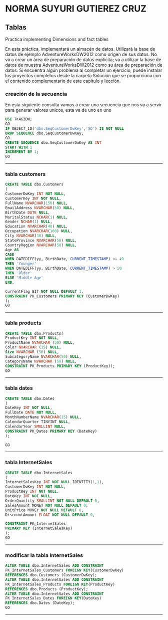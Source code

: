 # NORMA SUYURI GUTIEREZ CRUZ 
## Tablas 
Practica
implementing Dimensions and fact tables

En esta práctica, implementará un almacén de datos. Utilizará la base de datos de ejemplo
AdventureWorksDW2012 como origen de sus datos. No va a crear un área de preparación de
datos explícita; va a utilizar la base de datos de muestra AdventureWorksDW2012 como su área
de preparación de datos.
Si encuentra algún problema al completar un ejercicio, puede instalar los proyectos completos
desde la carpeta Solución que se proporciona con el contenido complementario de este capítulo y
lección.

### creación de la secuencia

En esta siguiente consulta vamos a crear una secuencia que nos va a servir para generar valores unicos, esta va de uno en uno 

```sql
USE TK463DW;
GO
IF OBJECT_ID('dbo.SeqCustomerDwKey','SO') IS NOT NULL
DROP SEQUENCE dbo.SeqCustomerDwKey;
GO
CREATE SEQUENCE dbo.SeqCustomerDwKey AS INT
START WITH 1
INCREMENT BY 1;
GO
```
***

### tabla customers

```sql
CREATE TABLE dbo.Customers
(
CustomerDwKey INT NOT NULL,
CustomerKey INT NOT NULL,
FullName NVARCHAR(150) NULL,
EmailAddress NVARCHAR(50) NULL,
BirthDate DATE NULL,
MaritalStatus NCHAR(1) NULL,
Gender NCHAR(1) NULL,
Education NVARCHAR(40) NULL,
Occupation NVARCHAR(100) NULL,
City NVARCHAR(30) NULL,
StateProvince NVARCHAR(50) NULL,
CountryRegion NVARCHAR(50) NULL,
Age AS
CASE
WHEN DATEDIFF(yy, BirthDate, CURRENT_TIMESTAMP) <= 40
THEN 'Younger'
WHEN DATEDIFF(yy, BirthDate, CURRENT_TIMESTAMP) > 50
THEN 'Older'
ELSE 'Middle Age'
END,

CurrentFlag BIT NOT NULL DEFAULT 1,
CONSTRAINT PK_Customers PRIMARY KEY (CustomerDwKey)
);
GO

```
***

###  tabla products

```sql
CREATE TABLE dbo.Products(
ProductKey INT NOT NULL,
ProductName NVARCHAR (50) NULL,
Color NVARCHAR (15) NULL,
Size NVARCHAR (50) NULL,
SubcategoryName NVARCHAR(50) NULL,
CategoryName NVARCHAR (50) NULL,
CONSTRAINT PK_Products PRIMARY KEY (ProductKey));
GO

```
***

### tabla dates

```sql
CREATE TABLE dbo.Dates
(
DateKey INT NOT NULL,
FullDate DATE NOT NULL,
MonthNumberName NVARCHAR(15) NULL,
CalendarQuarter TINYINT NULL,
CalendarYear SMALLINT NULL,
CONSTRAINT PK_Dates PRIMARY KEY (DateKey)
);

GO

```
***


###  tabla InternetSales

```sql
CREATE TABLE dbo.InternetSales
(
InternetSalesKey INT NOT NULL IDENTITY(1,1),
CustomerDwKey INT NOT NULL,
ProductKey INT NOT NULL,
DateKey INT NOT NULL,
OrderQuantity SMALLINT NOT NULL DEFAULT 0,
SalesAmount MONEY NOT NULL DEFAULT 0,
UnitPrice MONEY NOT NULL DEFAULT 0,
DiscountAmount FLOAT NOT NULL DEFAULT 0,

CONSTRAINT PK_InternetSales
PRIMARY KEY (InternetSalesKey)
);
GO

```
***

### modificar la tabla InternetSales

```sql
ALTER TABLE dbo.InternetSales ADD CONSTRAINT
FK_InternetSales_Customers FOREIGN KEY(CustomerDwKey)
REFERENCES dbo.Customers (CustomerDwKey);
ALTER TABLE dbo.InternetSales ADD CONSTRAINT
FK_InternetSales_Products FOREIGN KEY(ProductKey)
REFERENCES dbo.Products (ProductKey);
ALTER TABLE dbo.InternetSales ADD CONSTRAINT
FK_InternetSales_Dates FOREIGN KEY(DateKey)
REFERENCES dbo.Dates (DateKey);
GO

```
***


